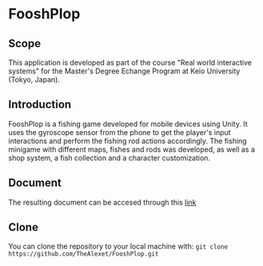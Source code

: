 # FooshPlop

## Scope
This application is developed as part of the course "Real world interactive systems" for the Master's Degree Echange Program at Keio University (Tokyo, Japan).

## Introduction
FooshPlop is a fishing game developed for mobile devices using Unity. It uses the gyroscope sensor from the phone to get the player's input interactions and perform the fishing rod actions accordingly. The fishing minigame with different maps, fishes and rods was developed, as well as a shop system, a fish collection and a character customization.

## Document
The resulting document can be accesed through this [link](https://github.com/TheAlexet/FooshPlop/blob/main/FooshPlop.pdf)

## Clone
You can clone the repository to your local machine with:
    ```
    git clone https://github.com/TheAlexet/FooshPlop.git
    ```
